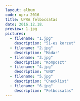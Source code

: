 ```yaml
---
layout: album
code: upra-2016
title: UPRA felbocsatas
date: 2016.12.18.
preview: 1.jpg
pictures:
  - filename: "1.jpg"
    description: "51-es korzet"
  - filename: "2.jpg"
    description: "Madar"
  - filename: "3.jpg"
    description: "Komposzt"
  - filename: "4.jpg"
    description: "GND"
  - filename: "5.jpg"
    description: "Checklist"
  - filename: "6.jpg"
    description: "Felbocsatas"
---
```

